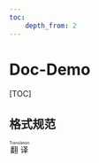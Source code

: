 ```yaml
---
toc:
    depth_from: 2
---
```


# Doc-Demo
[TOC]
## 格式规范
<ruby>翻译<rp>（</rp><rt>Translation</rt><rp>）</rp></ruby>